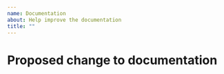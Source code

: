 ```yaml
---
name: Documentation
about: Help improve the documentation
title: ""
---
```


# Proposed change to documentation
